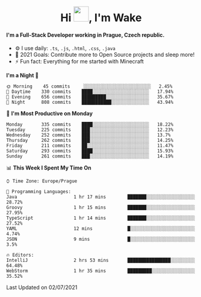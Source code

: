 <h1 align="center">Hi <img src="https://raw.githubusercontent.com/MrWakeCZ/MrWakeCZ/master/Hi.gif" width="40px" />, I'm Wake</h1>

#### I'm a Full-Stack Developer working in Prague, Czech republic.
- ⚙️ I use daily: `.ts`, `.js`, `.html`, `.css`, `.java`
- 🥅 2021 Goals: Contribute more to Open Source projects and sleep more!
- ⚡ Fun fact: Everything for me started with Minecraft

<!--START_SECTION:waka-->
**I'm a Night 🦉** 

```text
🌞 Morning    45 commits     ░░░░░░░░░░░░░░░░░░░░░░░░░   2.45% 
🌆 Daytime    330 commits    ████░░░░░░░░░░░░░░░░░░░░░   17.94% 
🌃 Evening    656 commits    █████████░░░░░░░░░░░░░░░░   35.67% 
🌙 Night      808 commits    ███████████░░░░░░░░░░░░░░   43.94%

```
📅 **I'm Most Productive on Monday** 

```text
Monday       335 commits    ████░░░░░░░░░░░░░░░░░░░░░   18.22% 
Tuesday      225 commits    ███░░░░░░░░░░░░░░░░░░░░░░   12.23% 
Wednesday    252 commits    ███░░░░░░░░░░░░░░░░░░░░░░   13.7% 
Thursday     262 commits    ███░░░░░░░░░░░░░░░░░░░░░░   14.25% 
Friday       211 commits    ██░░░░░░░░░░░░░░░░░░░░░░░   11.47% 
Saturday     293 commits    ████░░░░░░░░░░░░░░░░░░░░░   15.93% 
Sunday       261 commits    ███░░░░░░░░░░░░░░░░░░░░░░   14.19%

```


📊 **This Week I Spent My Time On** 

```text
⌚︎ Time Zone: Europe/Prague

💬 Programming Languages: 
Java                     1 hr 17 mins        ███████░░░░░░░░░░░░░░░░░░   28.72% 
Groovy                   1 hr 15 mins        ███████░░░░░░░░░░░░░░░░░░   27.95% 
TypeScript               1 hr 14 mins        ███████░░░░░░░░░░░░░░░░░░   27.52% 
YAML                     12 mins             █░░░░░░░░░░░░░░░░░░░░░░░░   4.74% 
JSON                     9 mins              █░░░░░░░░░░░░░░░░░░░░░░░░   3.5%

🔥 Editors: 
IntelliJ                 2 hrs 53 mins       ████████████████░░░░░░░░░   64.48% 
WebStorm                 1 hr 35 mins        █████████░░░░░░░░░░░░░░░░   35.52%

```


 Last Updated on 02/07/2021
<!--END_SECTION:waka-->
